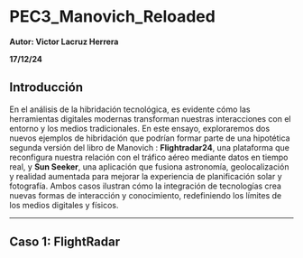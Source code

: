 # PEC3_Manovich_Reloaded
**Autor: Victor Lacruz Herrera**

**17/12/24**

## Introducción
En el análisis de la hibridación tecnológica, es evidente cómo las herramientas digitales modernas transforman nuestras interacciones con el entorno y los medios tradicionales. 
En este ensayo, exploraremos dos nuevos ejemplos de hibridación que podrían formar parte de una hipotética segunda versión del libro de Manovich : **Flightradar24**, una plataforma que reconfigura nuestra relación con el tráfico aéreo mediante datos en tiempo real, y **Sun Seeker**, una aplicación que fusiona astronomía, geolocalización y realidad aumentada para mejorar la experiencia de planificación solar y fotografía. Ambos casos ilustran cómo la integración de tecnologías crea nuevas formas de interacción y conocimiento, redefiniendo los límites de los medios digitales y físicos.

---
## Caso 1: FlightRadar
